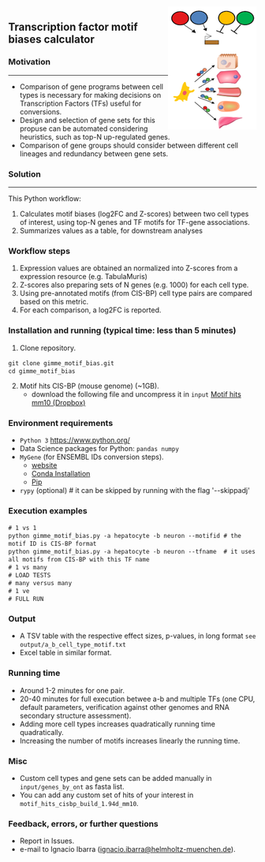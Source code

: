 <img src="./about/logo.png" width="180px" height="250px" align="right">

## **Transcription factor motif biases calculator**

### Motivation
---------------------------------------------------------
- Comparison of gene programs between cell types is necessary for making decisions on Transcription Factors (TFs) useful for conversions.
- Design and selection of gene sets for this propuse can be automated considering heuristics, such as top-N up-regulated genes.
- Comparison of gene groups should consider between different cell lineages and redundancy between gene sets.

### Solution
----------------

This Python workflow:
1. Calculates motif biases (log2FC and Z-scores) between two cell types of interest, using top-N genes and TF motifs for TF-gene associations.
2. Summarizes values as a table, for downstream analyses


### Workflow steps
1. Expression values are obtained an normalized into Z-scores from a expression resource (e.g. TabulaMuris)
2. Z-scores also preparing sets of N genes (e.g. 1000) for each cell type.
3. Using pre-annotated motifs (from CIS-BP) cell type pairs are compared based on this metric.
4. For each comparison, a log2FC is reported.

### Installation and running (typical time: less than 5 minutes)

1. Clone repository.
```
git clone gimme_motif_bias.git
cd gimme_motif_bias
```
2. Motif hits CIS-BP (mouse genome) (~1GB).
    - download the following file and uncompress it in `input`
[Motif hits mm10 (Dropbox)](https://www.dropbox.com/s/krqpe8lluw4otma/motif_hits_cisbp_build_1.94d_mm10.zip?dl=0)

### Environment requirements
- `Python 3` https://www.python.org/
- Data Science packages for Python: `pandas numpy`
- `MyGene` (for ENSEMBL IDs conversion steps).
    - [website](http://docs.mygene.info/projects/mygene-py/en/latest/)
    - [Conda Installation](https://anaconda.org/bioconda/mygene)
    - [Pip](https://pypi.org/project/mygene/)
- `rypy` (optional) # it can be skipped by running with the flag '--skippadj'

### Execution examples
```
# 1 vs 1
python gimme_motif_bias.py -a hepatocyte -b neuron --motifid # the motif ID is CIS-BP format
python gimme_motif_bias.py -a hepatocyte -b neuron --tfname  # it uses all motifs from CIS-BP with this TF name
# 1 vs many
# LOAD TESTS
# many versus many
# 1 ve
# FULL RUN
```

### Output
- A TSV table with the respective effect sizes, p-values, in long format `see output/a_b_cell_type_motif.txt`
- Excel table in similar format.

### Running time
- Around 1-2 minutes for one pair.
- 20-40 minutes for full execution betwee a-b and multiple TFs (one CPU, default parameters, verification against other genomes and
RNA secondary structure assessment).
- Adding more cell types increases quadratically running time quadratically.
- Increasing the number of motifs increases linearly the running time.

### Misc
- Custom cell types and gene sets can be added manually in `input/genes_by_ont` as fasta list.
- You can add any custom set of hits of your interest in `motif_hits_cisbp_build_1.94d_mm10`.

### Feedback, errors, or further questions
- Report in Issues.
- e-mail to Ignacio Ibarra (ignacio.ibarra@helmholtz-muenchen.de).